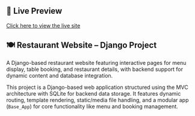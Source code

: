 ## 🔗 Live Preview

[Click here to view the live site](https://harix.pythonanywhere.com/)

## 🍽️ Restaurant Website – Django Project

A Django-based restaurant website featuring interactive pages for menu display, table booking, and restaurant details, with backend support for dynamic content and database integration.

This project is a Django-based web application structured using the MVC architecture with SQLite for backend data storage. It features dynamic routing, template rendering, static/media file handling, and a modular app (`Base_App`) for core functionality like menu and booking management.
